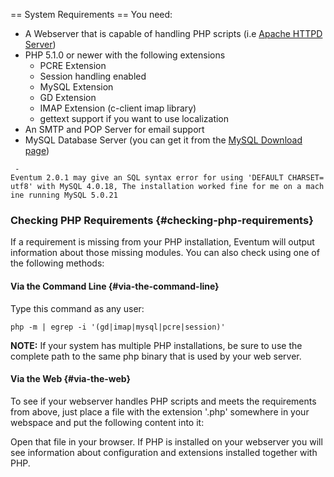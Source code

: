 == System Requirements == You need:

-   A Webserver that is capable of handling PHP scripts (i.e [Apache
    HTTPD Server](http://httpd.apache.org/))
-   PHP 5.1.0 or newer with the following extensions
    -   PCRE Extension
    -   Session handling enabled
    -   MySQL Extension
    -   GD Extension
    -   IMAP Extension (c-client imap library)
    -   gettext support if you want to use localization
-   An SMTP and POP Server for email support
-   MySQL Database Server (you can get it from the [MySQL Download
    page](http://dev.mysql.com/))

` -Eventum 2.0.1 may give an SQL syntax error for using 'DEFAULT CHARSET=utf8' with MySQL 4.0.18, The installation worked fine for me on a machine running MySQL 5.0.21`

### Checking PHP Requirements {#checking-php-requirements}

If a requirement is missing from your PHP installation, Eventum will
output information about those missing modules. You can also check using
one of the following methods:

#### Via the Command Line {#via-the-command-line}

Type this command as any user:

`php -m | egrep -i '(gd|imap|mysql|pcre|session)'`

**NOTE:** If your system has multiple PHP installations, be sure to use
the complete path to the same php binary that is used by your web
server.

#### Via the Web {#via-the-web}

To see if your webserver handles PHP scripts and meets the requirements
from above, just place a file with the extension '.php' somewhere in
your webspace and put the following content into it:

<?php
 phpinfo();
 ?>

Open that file in your browser. If PHP is installed on your webserver
you will see information about configuration and extensions installed
together with PHP.